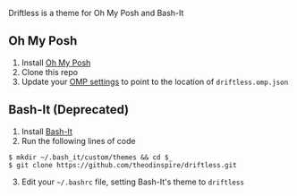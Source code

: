 Driftless is a theme for Oh My Posh and Bash-It

## Oh My Posh
1. Install [Oh My Posh](https://ohmyposh.dev/)
2. Clone this repo
3. Update your [OMP settings](https://ohmyposh.dev/docs/installation/prompt) to point to the location of `driftless.omp.json`

## Bash-It (Deprecated)
1. Install [Bash-It](https://github.com/Bash-it/bash-it)
2. Run the following lines of code
```
$ mkdir ~/.bash_it/custom/themes && cd $_
$ git clone https://github.com/theodinspire/driftless.git
```
3. Edit your `~/.bashrc` file, setting Bash-It's theme to `driftless`
